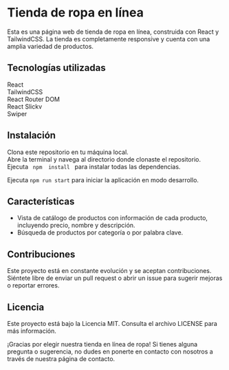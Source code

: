 # Tienda de ropa en línea
Esta es una página web de tienda de ropa en línea, construida con React y TailwindCSS. La tienda es completamente responsive y cuenta con una amplia variedad de productos.

## Tecnologías utilizadas
React </br>
TailwindCSS </br>
React Router DOM </br>
React Slickv </br>
Swiper </br>

## Instalación
Clona este repositorio en tu máquina local. </br>
Abre la terminal y navega al directorio donde clonaste el repositorio. </br>
Ejecuta ``` 
    npm  install 
        ``` para instalar todas las dependencias. </br>
     
Ejecuta    ```
    npm run start
        ``` para iniciar la aplicación en modo desarrollo. </br>
        
## Características
* Vista de catálogo de productos con información de cada producto, incluyendo precio, nombre y descripción.
* Búsqueda de productos por categoría o por palabra clave. 

## Contribuciones
Este proyecto está en constante evolución y se aceptan contribuciones. Siéntete libre de enviar un pull request o abrir un issue para sugerir mejoras o reportar errores.

## Licencia
Este proyecto está bajo la Licencia MIT. Consulta el archivo LICENSE para más información.

¡Gracias por elegir nuestra tienda en línea de ropa! Si tienes alguna pregunta o sugerencia, no dudes en ponerte en contacto con nosotros a través de nuestra página de contacto.
